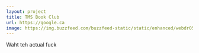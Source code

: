 ```yaml
---
layout: project
title: TMS Book Club
url: https://google.ca
image: https://img.buzzfeed.com/buzzfeed-static/static/enhanced/webdr05/2013/7/25/11/enhanced-buzz-12220-1374765447-10.jpg
---
```


Waht teh actual fuck 
